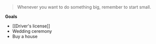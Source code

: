 > Whenever you want to do something big, remember to start small.

**Goals**
- [[Driver's license]] 
- Wedding ceremony 
- Buy a house
